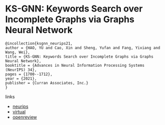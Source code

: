 # KS-GNN: Keywords Search over Incomplete Graphs via Graphs Neural Network

```
@incollection{ksgnn_neurips21,
author = {HAO, YU and Cao, Xin and Sheng, Yufan and Fang, Yixiang and Wang, Wei},
title = {KS-GNN: Keywords Search over Incomplete Graphs via Graphs Neural Network},
booktitle = {Advances in Neural Information Processing Systems (NeurIPS) 34},
pages = {1700--1712},
year = {2021},
publisher = {Curran Associates, Inc.}
}
```

links
- [neurips](https://papers.nips.cc//paper/2021/hash/0d7363894acdee742caf7fe4e97c4d49-Abstract.html)
- [virtual](https://neurips.cc/virtual/2021/poster/28662)
- [openreview](https://openreview.net/forum?id=Sh_MDcDUD5e)
